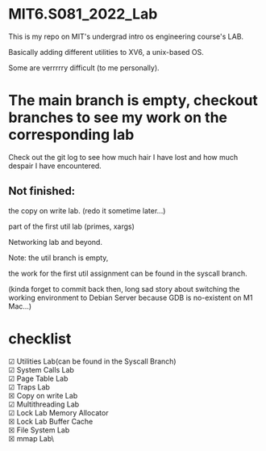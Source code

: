 # MIT6.S081_2022_Lab

This is my repo on MIT's undergrad intro os engineering course's LAB.

Basically adding different utilities to XV6, a unix-based OS.

Some are verrrrry difficult (to me personally).

# The main branch is empty, checkout branches to see my work on the corresponding lab

Check out the git log to see how much hair I have lost and how much despair I have encountered.



## Not finished:
the copy on write lab. (redo it sometime later...)

part of the first util lab (primes, xargs)

Networking lab and beyond.

Note: the util branch is empty,

the work for the first util assignment can be found in the syscall branch.

(kinda forget to commit back then, long sad story about switching the working environment to Debian Server because GDB is no-existent on M1 Mac...)


# checklist
&#x2611; Utilities Lab(can be found in the Syscall Branch)\
&#x2611; System Calls Lab\
&#x2611; Page Table Lab\
&#x2611; Traps Lab\
&#x2612; Copy on write Lab\
&#x2611; Multithreading Lab\
&#x2611; Lock Lab Memory Allocator\
&#x2612; Lock Lab Buffer Cache\
&#x2612; File System Lab\
&#x2612; mmap Lab\

